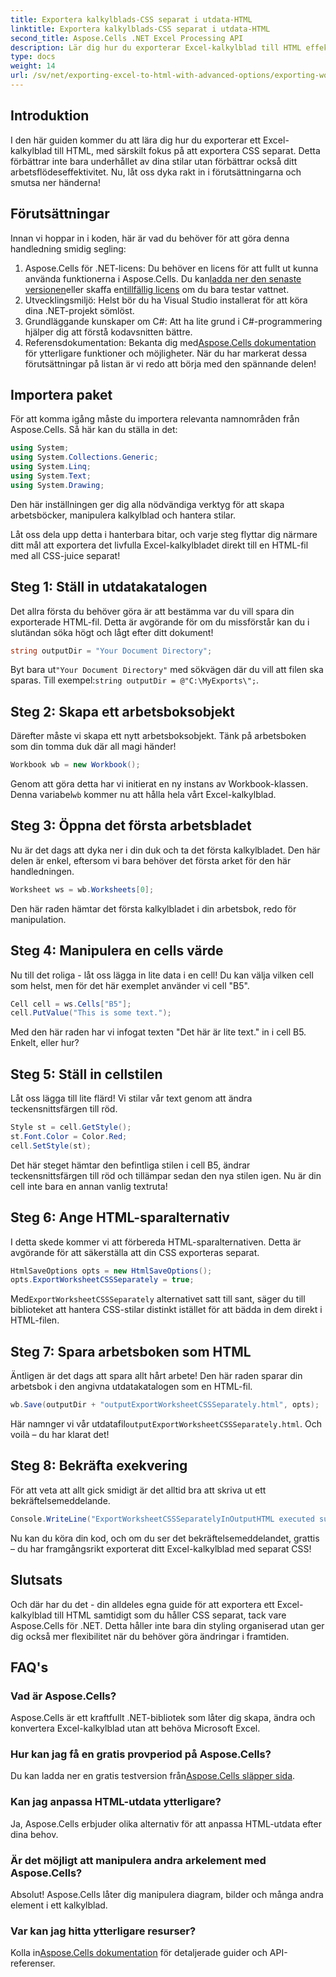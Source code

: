 ```yaml
---
title: Exportera kalkylblads-CSS separat i utdata-HTML
linktitle: Exportera kalkylblads-CSS separat i utdata-HTML
second_title: Aspose.Cells .NET Excel Processing API
description: Lär dig hur du exporterar Excel-kalkylblad till HTML effektivt med separat CSS med Aspose.Cells för .NET i denna omfattande steg-för-steg-handledning.
type: docs
weight: 14
url: /sv/net/exporting-excel-to-html-with-advanced-options/exporting-worksheet-css-separately/
---
```

## Introduktion
I den här guiden kommer du att lära dig hur du exporterar ett Excel-kalkylblad till HTML, med särskilt fokus på att exportera CSS separat. Detta förbättrar inte bara underhållet av dina stilar utan förbättrar också ditt arbetsflödeseffektivitet. Nu, låt oss dyka rakt in i förutsättningarna och smutsa ner händerna!
## Förutsättningar
Innan vi hoppar in i koden, här är vad du behöver för att göra denna handledning smidig segling:
1. Aspose.Cells för .NET-licens: Du behöver en licens för att fullt ut kunna använda funktionerna i Aspose.Cells. Du kan[ladda ner den senaste versionen](https://releases.aspose.com/cells/net/)eller skaffa en[tillfällig licens](https://purchase.aspose.com/temporary-license/) om du bara testar vattnet.
2. Utvecklingsmiljö: Helst bör du ha Visual Studio installerat för att köra dina .NET-projekt sömlöst.
3. Grundläggande kunskaper om C#: Att ha lite grund i C#-programmering hjälper dig att förstå kodavsnitten bättre.
4.  Referensdokumentation: Bekanta dig med[Aspose.Cells dokumentation](https://reference.aspose.com/cells/net/) för ytterligare funktioner och möjligheter.
När du har markerat dessa förutsättningar på listan är vi redo att börja med den spännande delen!
## Importera paket
För att komma igång måste du importera relevanta namnområden från Aspose.Cells. Så här kan du ställa in det:
```csharp
using System;
using System.Collections.Generic;
using System.Linq;
using System.Text;
using System.Drawing;
```
Den här inställningen ger dig alla nödvändiga verktyg för att skapa arbetsböcker, manipulera kalkylblad och hantera stilar.

Låt oss dela upp detta i hanterbara bitar, och varje steg flyttar dig närmare ditt mål att exportera det livfulla Excel-kalkylbladet direkt till en HTML-fil med all CSS-juice separat!
## Steg 1: Ställ in utdatakatalogen
Det allra första du behöver göra är att bestämma var du vill spara din exporterade HTML-fil. Detta är avgörande för om du missförstår kan du i slutändan söka högt och lågt efter ditt dokument!
```csharp
string outputDir = "Your Document Directory";
```
 Byt bara ut`"Your Document Directory"` med sökvägen där du vill att filen ska sparas. Till exempel:`string outputDir = @"C:\MyExports\";`.
## Steg 2: Skapa ett arbetsboksobjekt
Därefter måste vi skapa ett nytt arbetsboksobjekt. Tänk på arbetsboken som din tomma duk där all magi händer!
```csharp
Workbook wb = new Workbook();
```
 Genom att göra detta har vi initierat en ny instans av Workbook-klassen. Denna variabel`wb` kommer nu att hålla hela vårt Excel-kalkylblad.
## Steg 3: Öppna det första arbetsbladet
Nu är det dags att dyka ner i din duk och ta det första kalkylbladet. Den här delen är enkel, eftersom vi bara behöver det första arket för den här handledningen.
```csharp
Worksheet ws = wb.Worksheets[0];
```
Den här raden hämtar det första kalkylbladet i din arbetsbok, redo för manipulation.
## Steg 4: Manipulera en cells värde
Nu till det roliga - låt oss lägga in lite data i en cell! Du kan välja vilken cell som helst, men för det här exemplet använder vi cell "B5".
```csharp
Cell cell = ws.Cells["B5"];
cell.PutValue("This is some text.");
```
Med den här raden har vi infogat texten "Det här är lite text." in i cell B5. Enkelt, eller hur? 
## Steg 5: Ställ in cellstilen
Låt oss lägga till lite flärd! Vi stilar vår text genom att ändra teckensnittsfärgen till röd. 
```csharp
Style st = cell.GetStyle();
st.Font.Color = Color.Red;
cell.SetStyle(st);
```
Det här steget hämtar den befintliga stilen i cell B5, ändrar teckensnittsfärgen till röd och tillämpar sedan den nya stilen igen. Nu är din cell inte bara en annan vanlig textruta!
## Steg 6: Ange HTML-sparalternativ
I detta skede kommer vi att förbereda HTML-sparalternativen. Detta är avgörande för att säkerställa att din CSS exporteras separat.
```csharp
HtmlSaveOptions opts = new HtmlSaveOptions();
opts.ExportWorksheetCSSSeparately = true;
```
 Med`ExportWorksheetCSSSeparately` alternativet satt till sant, säger du till biblioteket att hantera CSS-stilar distinkt istället för att bädda in dem direkt i HTML-filen.
## Steg 7: Spara arbetsboken som HTML
Äntligen är det dags att spara allt hårt arbete! Den här raden sparar din arbetsbok i den angivna utdatakatalogen som en HTML-fil.
```csharp
wb.Save(outputDir + "outputExportWorksheetCSSSeparately.html", opts);
```
Här namnger vi vår utdatafil`outputExportWorksheetCSSSeparately.html`. Och voilà – du har klarat det!
## Steg 8: Bekräfta exekvering
För att veta att allt gick smidigt är det alltid bra att skriva ut ett bekräftelsemeddelande.
```csharp
Console.WriteLine("ExportWorksheetCSSSeparatelyInOutputHTML executed successfully.");
```
Nu kan du köra din kod, och om du ser det bekräftelsemeddelandet, grattis – du har framgångsrikt exporterat ditt Excel-kalkylblad med separat CSS!
## Slutsats
Och där har du det - din alldeles egna guide för att exportera ett Excel-kalkylblad till HTML samtidigt som du håller CSS separat, tack vare Aspose.Cells för .NET. Detta håller inte bara din styling organiserad utan ger dig också mer flexibilitet när du behöver göra ändringar i framtiden. 
## FAQ's
### Vad är Aspose.Cells?
Aspose.Cells är ett kraftfullt .NET-bibliotek som låter dig skapa, ändra och konvertera Excel-kalkylblad utan att behöva Microsoft Excel.
### Hur kan jag få en gratis provperiod på Aspose.Cells?
 Du kan ladda ner en gratis testversion från[Aspose.Cells släpper sida](https://releases.aspose.com/).
### Kan jag anpassa HTML-utdata ytterligare?
Ja, Aspose.Cells erbjuder olika alternativ för att anpassa HTML-utdata efter dina behov.
### Är det möjligt att manipulera andra arkelement med Aspose.Cells?
Absolut! Aspose.Cells låter dig manipulera diagram, bilder och många andra element i ett kalkylblad.
### Var kan jag hitta ytterligare resurser?
 Kolla in[Aspose.Cells dokumentation](https://reference.aspose.com/cells/net/) för detaljerade guider och API-referenser.